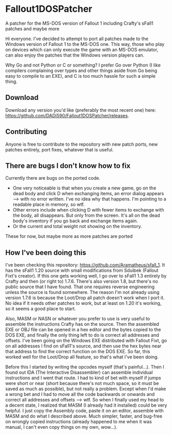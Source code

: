 # Fallout1DOSPatcher
A patcher for the MS-DOS version of Fallout 1 including Crafty's sFall1 patches and maybe more

Hi everyone. I've decided to attempt to port all patches made to the Windows version of Fallout 1 to the MS-DOS one. This way, those who play on devices which can only execute the game with an MS-DOS emulator, can also enjoy the patches that the Windows version players can.

Why Go and not Python or C or something? I prefer Go over Python (I like compilers complaining over types and other things aside from Go being easy to compile to an EXE), and C is too much hassle for such a simple thing.

## Download

Download any version you'd like (preferably the most recent one) here: https://github.com/DADi590/Fallout1DOSPatcher/releases.

## Contributing

Anyone is free to contribute to the repository with new patch ports, new patches entirely, port fixes, whatever that is useful.

## There are bugs I don't know how to fix

Currently there are bugs on the ported code.
- One very noticeable is that when you create a new game, go on the dead body and click D when exchanging items, an error dialog appears --> with no error written. I've no idea why that happens. I'm pointing to a readable place in memory, so wtf.
- Other errors include when clicking D with fewer items to exchange with the body, all disappears. But only from the screen. It's all on the dead body's inventory if you go back and exchange items again.
- Or the current and total weight not showing on the inventory.

These for now, but maybe more as more patches are ported

## How I've been doing this

I've been checking this repository: https://github.com/Aramatheus/sfall_1. It has the sFall1 1.20 source with small modifications from Sduibek (Fallout Fixt's creator). If this one gets working well, I go over to sFall1 1.3 entirely by Crafty and then (or right to) 1.7.6. There's also version 1.8, but there's no public source that I have found. That one requires reverse engineering unless the source is found somewhere. The reason I'm not already using version 1.7.6 is because the Loot/Drop all patch doesn't work when I port it. No idea if it needs other patches to work, but at least on 1.20 it's working, so it seems a good place to start.

Also, MASM or NASN or whatever you prefer to use is very useful to assemble the instructions Crafty has on the source. Then the assembled EXE or OBJ file can be opened in a hex editor and the bytes copied to the DOS EXE, and finally the only thing left to do is correct all addresses and offsets. I've been going on the Windows EXE distributed with Fallout Fixt, go on all addresses I find on sFall1's source, and then use the hex bytes near that address to find the correct function on the DOS EXE. So far, this worked well for the Loot/Drop all feature, so that's what I've been doing.

Before this I started by writing the opcodes myself (that's painful...). Then I found out IDA (The Interactive Disassembler) can assemble individual instructions and I went that route. I had to kind of bet with myself if jumps were short or near (short because there's not much space, so it must be saved as much as possible), but not really a problem. Except when I'd make a wrong bet and I had to move all the code backwards or onwards and correct all addresses and offsets --> wtf. So when I finally used my head to a decent state, I realized that MASM (I already had it installed) could be very helpful. I just copy the Assembly code, paste it on an editor, assemble with MASM and do what I described above. Much simpler, faster, and bug-free on wrongly copied instructions (already happened to me when it was manual, I can't even copy things on my own, wow...).
